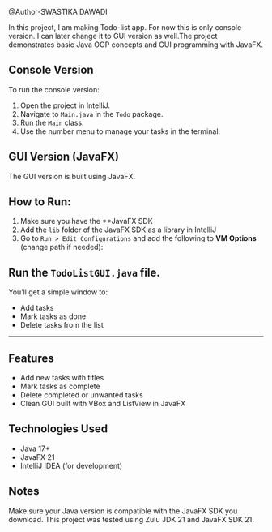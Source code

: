 @Author-SWASTIKA DAWADI

In this project, I am making Todo-list app. For now this is only console version. I can later change it to GUI
version as well.The project demonstrates basic Java OOP concepts and GUI programming with JavaFX.



## Console Version

To run the console version:
1. Open the project in IntelliJ.
2. Navigate to `Main.java` in the `Todo` package.
3. Run the `Main` class.
4. Use the number menu to manage your tasks in the terminal.

## GUI Version (JavaFX)

The GUI version is built using JavaFX.

## How to Run:
1. Make sure you have the **JavaFX SDK
2. Add the `lib` folder of the JavaFX SDK as a library in IntelliJ 
3. Go to `Run > Edit Configurations` and add the following to **VM Options** (change path if needed):


## Run the `TodoListGUI.java` file.

You’ll get a simple window to:
- Add tasks
- Mark tasks as done
- Delete tasks from the list

---

## Features
- Add new tasks with titles
- Mark tasks as complete
- Delete completed or unwanted tasks
- Clean GUI built with VBox and ListView in JavaFX

##  Technologies Used
- Java 17+
- JavaFX 21
- IntelliJ IDEA (for development)


## Notes
Make sure your Java version is compatible with the JavaFX SDK you download.
This project was tested using Zulu JDK 21 and JavaFX SDK 21.


